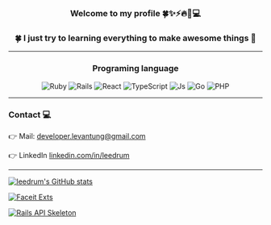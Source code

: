 ### <center>Welcome to my profile 🍀✨⚡️🔥🌈💻</center>
### <center>🍀  I just try to learning everything to make awesome things 🌈</center>

---

### <center> Programing language </center>
<center>

![Ruby][Ruby]
![Rails][Rails]
![React][React.js]
![TypeScript][TypeScript]
![Js][Js]
![Go][Go]
![PHP][PHP]

</center>

---

### Contact 💻
👉 Mail: developer.levantung@gmail.com

👉 LinkedIn  [linkedin.com/in/leedrum](https://www.linkedin.com/in/leedrum)

---

[![leedrum's GitHub stats](https://github-readme-stats.vercel.app/api?username=leedrum&theme=radical)](https://github.com/leedrum)

[![Faceit Exts](https://github-readme-stats.vercel.app/api/pin/?username=leedrum&repo=faceit-exts&theme=radical)](https://github.com/leedrum/faceit-exts)

[![Rails API Skeleton](https://github-readme-stats.vercel.app/api/pin/?username=leedrum&repo=rails-api-skeleton&theme=radical)](https://github.com/leedrum/rails-api-skeleton)

[Ruby]: https://img.shields.io/badge/Ruby-20232A?style=for-the-badge&logo=ruby&logoColor=red
[Rails]: https://img.shields.io/badge/rails-%23CC0000.svg?style=for-the-badge&logo=ruby-on-rails&logoColor=white
[React.js]: https://img.shields.io/badge/React-20232A?style=for-the-badge&logo=react&logoColor=61DAFB
[TypeScript]: https://img.shields.io/badge/Typescript-20232A?style=for-the-badge&logo=typescript&logoColor=61DAFB
[Js]: https://img.shields.io/badge/Javascript-20232A?style=for-the-badge&logo=javascript&logoColor=yellow
[Go]: https://img.shields.io/badge/go-%2300ADD8.svg?style=for-the-badge&logo=go&logoColor=white
[PHP]: https://img.shields.io/badge/PHP-20232A?style=for-the-badge&logo=php&logoColor=61DAFB
